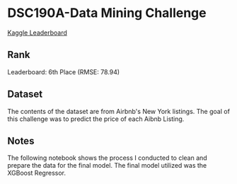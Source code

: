 # DSC190A-Data Mining Challenge
[Kaggle Leaderboard](https://www.kaggle.com/c/ucsd-spring20-dsc190-intro-to-data-mining/leaderboard)

## Rank
Leaderboard: 6th Place (RMSE: 78.94)

## Dataset
The contents of the dataset are from Airbnb's New York listings.  The goal of this challenge was to predict the price of each Aibnb Listing.

## Notes
The following notebook shows the process I conducted to clean and prepare the data for the final model.  The final model utilized was the XGBoost Regressor.  
